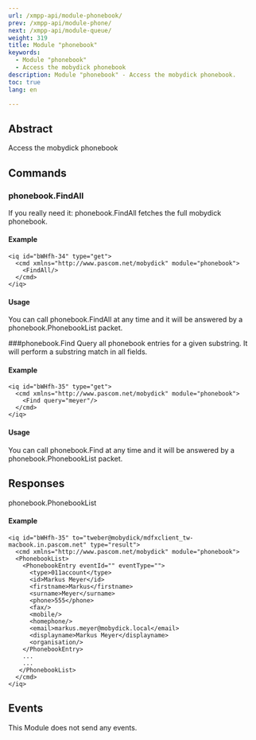 ```yaml
---
url: /xmpp-api/module-phonebook/
prev: /xmpp-api/module-phone/
next: /xmpp-api/module-queue/
weight: 319
title: Module "phonebook"
keywords: 
  - Module "phonebook"
  - Access the mobydick phonebook
description: Module "phonebook" - Access the mobydick phonebook.
toc: true
lang: en

---
```


## Abstract
Access the mobydick phonebook

## Commands

### phonebook.FindAll
If you really need it:  phonebook.FindAll fetches the full mobydick phonebook. 

#### Example
    <iq id="bWHfh-34" type="get">
      <cmd xmlns="http://www.pascom.net/mobydick" module="phonebook">
        <FindAll/>
      </cmd>
    </iq>

#### Usage
You can call phonebook.FindAll at any time and it will be answered by a phonebook.PhonebookList packet.

###phonebook.Find
Query all phonebook entries for a given substring. It will perform a substring match in all fields.

#### Example
    <iq id="bWHfh-35" type="get">
      <cmd xmlns="http://www.pascom.net/mobydick" module="phonebook">
        <Find query="meyer"/>
      </cmd>
    </iq>

#### Usage
You can call phonebook.Find at any time and it will be answered by a phonebook.PhonebookList packet.

## Responses
phonebook.PhonebookList
#### Example
    <iq id="bWHfh-35" to="tweber@mobydick/mdfxclient_tw-macbook.in.pascom.net" type="result">
      <cmd xmlns="http://www.pascom.net/mobydick" module="phonebook">
      <PhonebookList>
        <PhonebookEntry eventId="" eventType="">
          <type>011account</type>
          <id>Markus Meyer</id>
          <firstname>Markus</firstname>
          <surname>Meyer</surname>
          <phone>555</phone>
          <fax/>
          <mobile/>
          <homephone/>
          <email>markus.meyer@mobydick.local</email>
          <displayname>Markus Meyer</displayname>
          <organisation/>
        </PhonebookEntry>
        ...
        ...
       </PhonebookList>
      </cmd>
    </iq>

## Events
This Module does not send any events.